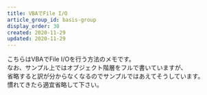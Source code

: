 ```yaml
---
title: VBAでFile I/O
article_group_id: basis-group
display_order: 30
created: 2020-11-29
updated: 2020-11-29
---
```

こちらはVBAでFile I/Oを行う方法のメモです。  
なお、サンプル上ではオブジェクト階層をフルで書いていますが、  
省略すると訳が分からなくなるのでサンプルではあえてそうしています。  
慣れてきたら適宜省略して下さい。
